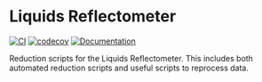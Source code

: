 # Liquids Reflectometer

[![CI](https://github.com/neutrons/LiquidsReflectometer/actions/workflows/test_and_deploy.yml/badge.svg)](https://github.com/neutrons/LiquidsReflectometer/actions/workflows/test_and_deploy.yml)
[![codecov](https://codecov.io/gh/neutrons/LiquidsReflectometer/graph/badge.svg?token=H90K5RDGK4)](https://codecov.io/gh/neutrons/LiquidsReflectometer)
[![Documentation](https://readthedocs.org/projects/liquidsreflectometer/badge/?version=latest)](https://lr-reduction.readthedocs.io/latest/)

Reduction scripts for the Liquids Reflectometer. This includes both automated reduction scripts and useful scripts to reprocess data.
